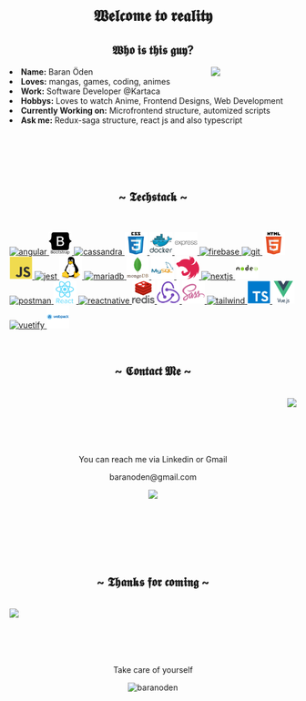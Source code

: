 <body>
<h1 align="center">𝖂𝖊𝖑𝖈𝖔𝖒𝖊 𝖙𝖔 𝖗𝖊𝖆𝖑𝖎𝖙𝖞</h1>
<div>
<h2 align="center"> 𝖂𝖍𝖔 𝖎𝖘 𝖙𝖍𝖎𝖘 𝖌𝖚𝖞? </h2>
  <div align="center">
<img src="https://media2.giphy.com/media/t6sWsqKTTMyNa/200w.gif?cid=6c09b952n9ginojnur0ml7z2ae403lnuqxotwpnh3zozx950&rid=200w.gif&ct=g" style="width:150px" align="right">
  </div>
  <div align="left">
<li>
 <b>Name:</b> Baran Öden</li>
<li>
<b>Loves:</b> mangas, games, coding, animes 
</li>
<li>
<b>Work:</b> Software Developer @Kartaca
</li>
<li>
<b>Hobbys:</b> Loves to watch Anime, Frontend Designs, Web Development
</li>
<li>
<b>Currently Working on:</b> Microfrontend structure, automized scripts
</li>
<li>
<b>Ask me:</b> Redux-saga structure, react js and also typescript
</li>
</div>
<br><br><br>
</div>
<div>
<br>
 <br>
<p>
  <div align="center">
  <h2 align="center">            ~  𝕿𝖊𝖈𝖍𝖘𝖙𝖆𝖈𝖐  ~</h2>
  </div>
</div>
<div>
  <br>
<p align="left"> <a href="https://angular.io" target="_blank" rel="noreferrer"> <img src="https://angular.io/assets/images/logos/angular/angular.svg" alt="angular" width="40" height="40"/> </a> <a href="https://getbootstrap.com" target="_blank" rel="noreferrer"> <img src="https://raw.githubusercontent.com/devicons/devicon/master/icons/bootstrap/bootstrap-plain-wordmark.svg" alt="bootstrap" width="40" height="40"/> </a> <a href="https://cassandra.apache.org/" target="_blank" rel="noreferrer"> <img src="https://www.vectorlogo.zone/logos/apache_cassandra/apache_cassandra-icon.svg" alt="cassandra" width="40" height="40"/> </a> <a href="https://www.w3schools.com/css/" target="_blank" rel="noreferrer"> <img src="https://raw.githubusercontent.com/devicons/devicon/master/icons/css3/css3-original-wordmark.svg" alt="css3" width="40" height="40"/> </a> <a href="https://www.docker.com/" target="_blank" rel="noreferrer"> <img src="https://raw.githubusercontent.com/devicons/devicon/master/icons/docker/docker-original-wordmark.svg" alt="docker" width="40" height="40"/> </a> <a href="https://expressjs.com" target="_blank" rel="noreferrer"> <img src="https://raw.githubusercontent.com/devicons/devicon/master/icons/express/express-original-wordmark.svg" alt="express" width="40" height="40"/> </a> <a href="https://firebase.google.com/" target="_blank" rel="noreferrer"> <img src="https://www.vectorlogo.zone/logos/firebase/firebase-icon.svg" alt="firebase" width="40" height="40"/> </a> <a href="https://git-scm.com/" target="_blank" rel="noreferrer"> <img src="https://www.vectorlogo.zone/logos/git-scm/git-scm-icon.svg" alt="git" width="40" height="40"/> </a> <a href="https://www.w3.org/html/" target="_blank" rel="noreferrer"> <img src="https://raw.githubusercontent.com/devicons/devicon/master/icons/html5/html5-original-wordmark.svg" alt="html5" width="40" height="40"/> </a> <a href="https://developer.mozilla.org/en-US/docs/Web/JavaScript" target="_blank" rel="noreferrer"> <img src="https://raw.githubusercontent.com/devicons/devicon/master/icons/javascript/javascript-original.svg" alt="javascript" width="40" height="40"/> </a> <a href="https://jestjs.io" target="_blank" rel="noreferrer"> <img src="https://www.vectorlogo.zone/logos/jestjsio/jestjsio-icon.svg" alt="jest" width="40" height="40"/> </a> <a href="https://www.linux.org/" target="_blank" rel="noreferrer"> <img src="https://raw.githubusercontent.com/devicons/devicon/master/icons/linux/linux-original.svg" alt="linux" width="40" height="40"/> </a> <a href="https://mariadb.org/" target="_blank" rel="noreferrer"> <img src="https://www.vectorlogo.zone/logos/mariadb/mariadb-icon.svg" alt="mariadb" width="40" height="40"/> </a> <a href="https://www.mongodb.com/" target="_blank" rel="noreferrer"> <img src="https://raw.githubusercontent.com/devicons/devicon/master/icons/mongodb/mongodb-original-wordmark.svg" alt="mongodb" width="40" height="40"/> </a> <a href="https://www.mysql.com/" target="_blank" rel="noreferrer"> <img src="https://raw.githubusercontent.com/devicons/devicon/master/icons/mysql/mysql-original-wordmark.svg" alt="mysql" width="40" height="40"/> </a> <a href="https://nestjs.com/" target="_blank" rel="noreferrer"> <img src="https://raw.githubusercontent.com/devicons/devicon/master/icons/nestjs/nestjs-plain.svg" alt="nestjs" width="40" height="40"/> </a> <a href="https://nextjs.org/" target="_blank" rel="noreferrer"> <img src="https://cdn.worldvectorlogo.com/logos/nextjs-2.svg" alt="nextjs" width="40" height="40"/> </a> <a href="https://nodejs.org" target="_blank" rel="noreferrer"> <img src="https://raw.githubusercontent.com/devicons/devicon/master/icons/nodejs/nodejs-original-wordmark.svg" alt="nodejs" width="40" height="40"/> </a> <a href="https://postman.com" target="_blank" rel="noreferrer"> <img src="https://www.vectorlogo.zone/logos/getpostman/getpostman-icon.svg" alt="postman" width="40" height="40"/> </a> <a href="https://reactjs.org/" target="_blank" rel="noreferrer"> <img src="https://raw.githubusercontent.com/devicons/devicon/master/icons/react/react-original-wordmark.svg" alt="react" width="40" height="40"/> </a> <a href="https://reactnative.dev/" target="_blank" rel="noreferrer"> <img src="https://reactnative.dev/img/header_logo.svg" alt="reactnative" width="40" height="40"/> </a> <a href="https://redis.io" target="_blank" rel="noreferrer"> <img src="https://raw.githubusercontent.com/devicons/devicon/master/icons/redis/redis-original-wordmark.svg" alt="redis" width="40" height="40"/> </a> <a href="https://redux.js.org" target="_blank" rel="noreferrer"> <img src="https://raw.githubusercontent.com/devicons/devicon/master/icons/redux/redux-original.svg" alt="redux" width="40" height="40"/> </a> <a href="https://sass-lang.com" target="_blank" rel="noreferrer"> <img src="https://raw.githubusercontent.com/devicons/devicon/master/icons/sass/sass-original.svg" alt="sass" width="40" height="40"/> </a> <a href="https://tailwindcss.com/" target="_blank" rel="noreferrer"> <img src="https://www.vectorlogo.zone/logos/tailwindcss/tailwindcss-icon.svg" alt="tailwind" width="40" height="40"/> </a> <a href="https://www.typescriptlang.org/" target="_blank" rel="noreferrer"> <img src="https://raw.githubusercontent.com/devicons/devicon/master/icons/typescript/typescript-original.svg" alt="typescript" width="40" height="40"/> </a> <a href="https://vuejs.org/" target="_blank" rel="noreferrer"> <img src="https://raw.githubusercontent.com/devicons/devicon/master/icons/vuejs/vuejs-original-wordmark.svg" alt="vuejs" width="40" height="40"/> </a> <a href="https://vuetifyjs.com/en/" target="_blank" rel="noreferrer"> <img src="https://bestofjs.org/logos/vuetify.svg" alt="vuetify" width="40" height="40"/> </a> <a href="https://webpack.js.org" target="_blank" rel="noreferrer"> <img src="https://raw.githubusercontent.com/devicons/devicon/d00d0969292a6569d45b06d3f350f463a0107b0d/icons/webpack/webpack-original-wordmark.svg" alt="webpack" width="40" height="40"/> </a> </p>
<br>
<div>

<h2 align="center"> ~ 𝕮𝖔𝖓𝖙𝖆𝖈𝖙 𝕸𝖊 ~ </h2>
<br>
<img src="https://i.pinimg.com/originals/96/5f/be/965fbeaea33447a0c415e6dda97496de.gif"  align="right">
<br><br><br><br><br>
<p align="center">You can reach me via Linkedin or Gmail</p>
<p align="center">baranoden@gmail.com</p>
<p align="center"><a href="https://linkedin.com/PoolPartyAkali" target="_blank"><img src="https://img.shields.io/badge/LinkedIn-0077B5?style=for-the-badge&logo=linkedin&logoColor=white"/></a>
<br><br><br><br><br><br><br>
<h2 align="center"> ~ 𝕿𝖍𝖆𝖓𝖐𝖘 𝖋𝖔𝖗 𝖈𝖔𝖒𝖎𝖓𝖌 ~ </h2>
<br>
<img src="https://64.media.tumblr.com/b2765e233d403b76d2c4bfc59c20bf99/tumblr_mznk3tq1x11slvxrlo1_1280.gif"  align="left">
<br><br><br><br><br>
<p align="center">Take care of yourself</p>
<div>
<p align="center"> <img src="https://komarev.com/ghpvc/?username=baranoden&label=Profile%20views&color=0e75b6&style=flat" alt="baranoden" /> </p>
  </div>
<br>

<!-- <h2 align="center">~ 𝕿𝖍𝖆𝖓𝖐𝖘 𝖋𝖔𝖗 𝖈𝖔𝖒𝖎𝖓𝖌 ~</h2>
<img src="https://media.tenor.com/h36Yk0VbUXoAAAAC/madara-badass.gif">
<hr> -->

</body>
